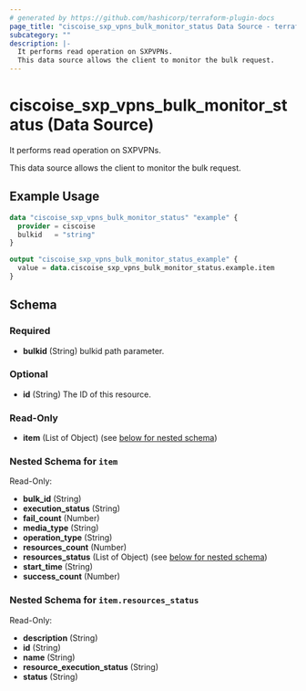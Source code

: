```yaml
---
# generated by https://github.com/hashicorp/terraform-plugin-docs
page_title: "ciscoise_sxp_vpns_bulk_monitor_status Data Source - terraform-provider-ciscoise"
subcategory: ""
description: |-
  It performs read operation on SXPVPNs.
  This data source allows the client to monitor the bulk request.
---
```


# ciscoise_sxp_vpns_bulk_monitor_status (Data Source)

It performs read operation on SXPVPNs.

This data source allows the client to monitor the bulk request.

## Example Usage

```terraform
data "ciscoise_sxp_vpns_bulk_monitor_status" "example" {
  provider = ciscoise
  bulkid   = "string"
}

output "ciscoise_sxp_vpns_bulk_monitor_status_example" {
  value = data.ciscoise_sxp_vpns_bulk_monitor_status.example.item
}
```

<!-- schema generated by tfplugindocs -->
## Schema

### Required

- **bulkid** (String) bulkid path parameter.

### Optional

- **id** (String) The ID of this resource.

### Read-Only

- **item** (List of Object) (see [below for nested schema](#nestedatt--item))

<a id="nestedatt--item"></a>
### Nested Schema for `item`

Read-Only:

- **bulk_id** (String)
- **execution_status** (String)
- **fail_count** (Number)
- **media_type** (String)
- **operation_type** (String)
- **resources_count** (Number)
- **resources_status** (List of Object) (see [below for nested schema](#nestedobjatt--item--resources_status))
- **start_time** (String)
- **success_count** (Number)

<a id="nestedobjatt--item--resources_status"></a>
### Nested Schema for `item.resources_status`

Read-Only:

- **description** (String)
- **id** (String)
- **name** (String)
- **resource_execution_status** (String)
- **status** (String)


